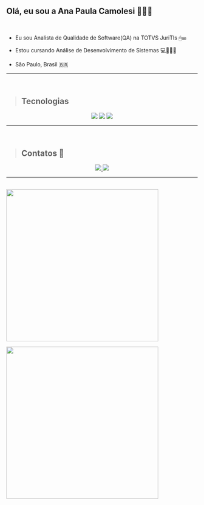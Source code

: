 ## Olá, eu sou a Ana Paula Camolesi 👩🏻‍💻

<br/>

- Eu sou Analista de Qualidade de Software(QA) na TOTVS JuriTIs 🖱⌨

-  Estou cursando Análise de Desenvolvimento de Sistemas 💻👩🏻‍🎓

-  São Paulo, Brasil 🇧🇷 




<hr>
<br>

> ## Tecnologias



<div align="center">
<img src="https://img.icons8.com/color/48/000000/javascript.png"/>

<img src="https://img.icons8.com/color/48/000000/html-5.png"/>

<img src="https://img.icons8.com/color/48/000000/css3.png"/>

</div>
<hr>
<br>

> ## Contatos 📱


<div align="center"> 
<a href="https://github.com/anapaulacamolesi">
  <img src="https://img.icons8.com/material-sharp/48/000000/github.png"/>
</a>
<a href="https://www.linkedin.com/in/ana-paula-gomes-real-camolesi-456138195/">
    <img src="https://img.icons8.com/fluent/50/000000/linkedin.png"/>
</a>
</div>

<hr>


<br>
<img width="400"  src="https://github-readme-stats.vercel.app/api/top-langs/?username=anapaulacamolesi&layout=compact&theme=dracula"
    />

<img width="400" src="https://github-readme-stats.vercel.app/api?username=anapaulacamolesi&show_icons=true&theme=dracula"
    />
